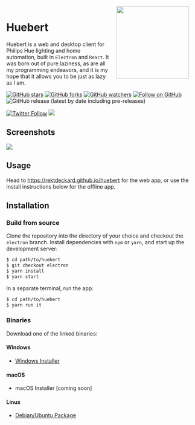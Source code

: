 <img src="https://i.imgur.com/SHFIm8n.png" width="192" align="right" hspace="20" />

# Huebert
Huebert is a web and desktop client for Philips Hue lighting and home automation, built in `Electron`  and `React`. It was born out of pure laziness, as are all my programming endeavors, and it is my hope that it allows you to be just as lazy as I am.

[![GitHub stars](https://img.shields.io/github/stars/rektdeckard/huebert?style=flat-square&label=Star)](https://github.com/rektdeckard/huebert)
[![GitHub forks](https://img.shields.io/github/forks/rektdeckard/huebert?style=flat-square&label=Fork)](https://github.com/rektdeckard/huebert/fork)
[![GitHub watchers](https://img.shields.io/github/watchers/rektdeckard/huebert?style=flat-square&label=Watch)](https://github.com/rektdeckard/huebert)
[![Follow on GitHub](https://img.shields.io/github/followers/rektdeckard?style=flat-square&label=Follow)](https://github.com/rektdeckard)
![GitHub release (latest by date including pre-releases)](https://img.shields.io/github/v/release/rektdeckard/huebert?include_prereleases&label=Release&style=flat-square)

[![Twitter Follow](https://img.shields.io/twitter/follow/friedtm.svg?style=flat-square)](https://twitter.com/friedtm)
[![](https://img.shields.io/badge/paypal-buy%20me%20a%20coffee-green.svg?style=flat-square)](https://paypal.me/TobiasFried)

## Screenshots
<img src="https://i.imgur.com/oFrJEbZ.jpg" align="center" />

## Usage
Head to https://rektdeckard.github.io/huebert for the web app, or use the install instructions below for the offline app.

## Installation

### Build from source
Clone the repository into the directory of your choice and checkout the `electron` branch. Install dependencies with `npm` or `yarn`, and start up the development server:
```bash
$ cd path/to/huebert
$ git checkout electron
$ yarn install
$ yarn start
```
In a separate terminal, run the app:
```bash
$ cd path/to/huebert
$ yarn run it
```

### Binaries
Download one of the linked binaries:

#### Windows
- [Windows Installer](https://github.com/rektdeckard/huebert/releases/download/v0.1.3/huebert-0.1.3.Setup.exe)

#### macOS
- macOS Installer [coming soon]

#### Linux
- [Debian/Ubuntu Package](https://github.com/rektdeckard/huebert/releases/download/v0.1.3/huebert_0.1.3_amd64.deb)
  
